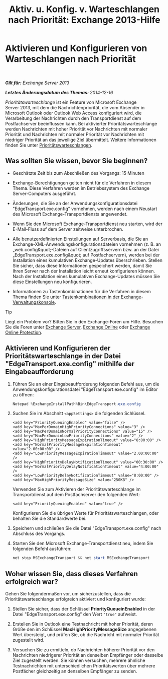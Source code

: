 ﻿---
title: 'Aktiv. u. Konfig. v. Warteschlangen nach Priorität: Exchange 2013-Hilfe'
TOCTitle: Aktivieren und Konfigurieren von Warteschlangen nach Priorität
ms:assetid: 1975d85d-2f1d-4852-8d19-e74ba4ba3853
ms:mtpsurl: https://technet.microsoft.com/de-de/library/JJ891104(v=EXCHG.150)
ms:contentKeyID: 51409272
ms.date: 05/22/2018
mtps_version: v=EXCHG.150
ms.translationtype: MT
---

# Aktivieren und Konfigurieren von Warteschlangen nach Priorität

 

_**Gilt für:** Exchange Server 2013_

_**Letztes Änderungsdatum des Themas:** 2014-12-16_

*Prioritätswarteschlange* ist ein Feature von Microsoft Exchange Server 2013, mit dem die Nachrichtenpriorität, die vom Absender in Microsoft Outlook oder Outlook Web Access konfiguriert wird, die Verarbeitung der Nachrichten durch den Transportdienst auf dem Postfachserver beeinflussen kann. Bei aktivierter Prioritätswarteschlange werden Nachrichten mit hoher Priorität vor Nachrichten mit normaler Priorität und Nachrichten mit normaler Priorität vor Nachrichten mit niedriger Priorität an das jeweilige Ziel übermittelt. Weitere Informationen finden Sie unter [Prioritätswarteschlangen](priority-queuing-exchange-2013-help.md).

## Was sollten Sie wissen, bevor Sie beginnen?

  - Geschätzte Zeit bis zum Abschließen des Vorgangs: 15 Minuten

  - Exchange-Berechtigungen gelten nicht für die Verfahren in diesem Thema. Diese Verfahren werden im Betriebssystem des Exchange Server-Computers ausgeführt.

  - Änderungen, die Sie an der Anwendungskonfigurationsdatei "EdgeTransport.exe.config" vornehmen, werden nach einem Neustart des Microsoft Exchange-Transportdiensts angewendet.

  - Wenn Sie den Microsoft Exchange-Transportdienst neu starten, wird der E-Mail-Fluss auf dem Server zeitweise unterbrochen.

  - Alle benutzerdefinierten Einstellungen auf Serverbasis, die Sie an Exchange-XML-Anwendungskonfigurationsdateien vornehmen (z. B. an „web.config\&quot;-Dateien auf Clientzugriffsservern bzw. an der Datei „EdgeTransport.exe.config\&quot; auf Postfachservern), werden bei der Installation eines kumulativen Exchange-Updates überschrieben. Stellen Sie sicher, dass diese Informationen gespeichert werden, damit Sie Ihren Server nach der Installation leicht erneut konfigurieren können. Nach der Installation eines kumulativen Exchange-Updates müssen Sie diese Einstellungen neu konfigurieren.

  - Informationen zu Tastenkombinationen für die Verfahren in diesem Thema finden Sie unter [Tastenkombinationen in der Exchange-Verwaltungskonsole](keyboard-shortcuts-in-the-exchange-admin-center-exchange-online-protection-help.md).


> [!TIP]  
> Liegt ein Problem vor? Bitten Sie in den Exchange-Foren um Hilfe. Besuchen Sie die Foren unter <A href="https://go.microsoft.com/fwlink/p/?linkid=60612">Exchange Server</A>, <A href="https://go.microsoft.com/fwlink/p/?linkid=267542">Exchange Online</A> oder <A href="https://go.microsoft.com/fwlink/p/?linkid=285351">Exchange Online Protection</A>.



## Aktivieren und Konfigurieren der Prioritätswarteschlange in der Datei "EdgeTransport.exe.config" mithilfe der Eingabeaufforderung

1.  Führen Sie an einer Eingabeaufforderung folgenden Befehl aus, um die Anwendungskonfigurationsdatei "EdgeTransport.exe.config" im Editor zu öffnen:
    
    ```powershell
    Notepad %ExchangeInstallPath%Bin\EdgeTransport.exe.config
    ```

2.  Suchen Sie im Abschnitt `<appSettings>` die folgenden Schlüssel.
    
    ```command&nbsp;line
    <add key="PriorityQueuingEnabled" value="false" />
    <add key="MaxPerDomainHighPriorityConnections" value="3" />
    <add key="MaxPerDomainNormalPriorityConnections" value="15" />
    <add key="MaxPerDomainLowPriorityConnections" value="2" />
    <add key="HighPriorityMessageExpirationTimeout" value="8:00:00" />
    <add key="NormalPriorityMessageExpirationTimeout" value="2.00:00:00" />
    <add key="LowPriorityMessageExpirationTimeout" value="2.00:00:00" />
    <add key="HighPriorityDelayNotificationTimeout" value="00:30:00" />
    <add key="NormalPriorityDelayNotificationTimeout" value="4:00:00" />
    <add key="LowPriorityDelayNotificationTimeout" value="8:00:00" />
    <add key="MaxHighPriorityMessageSize" value="250KB" />
    ```
    
    Verwenden Sie zum Aktivieren der Prioritätswarteschlange im Transportdienst auf dem Postfachserver den folgenden Wert:
    
    ```command&nbsp;line
    <add key="PriorityQueuingEnabled" value="true" />
     ```
    
    Konfigurieren Sie die übrigen Werte für Prioritätswarteschlangen, oder behalten Sie die Standardwerte bei.

3.  Speichern und schließen Sie die Datei "EdgeTransport.exe.config" nach Abschluss des Vorgangs.

4.  Starten Sie den Microsoft Exchange-Transportdienst neu, indem Sie folgenden Befehl ausführen:
    
       ```powershell
       net stop MSExchangeTransport && net start MSExchangeTransport
       ```

## Woher wissen Sie, dass dieses Verfahren erfolgreich war?

Gehen Sie folgendermaßen vor, um sicherzustellen, dass die Prioritätswarteschlange erfolgreich aktiviert und konfiguriert wurde:

1.  Stellen Sie sicher, dass der Schlüssel **PriorityQueueinEnabled** in der Datei "EdgeTransport.exe.config" den Wert `"true"` aufweist.

2.  Erstellen Sie in Outlook eine Testnachricht mit hoher Priorität, deren Größe den im Schlüssel **MaxHighPriorityMessageSize** angegebenen Wert übersteigt, und prüfen Sie, ob die Nachricht mit normaler Priorität zugestellt wird.

3.  Versuchen Sie zu ermitteln, ob Nachrichten höherer Priorität vor den Nachrichten niedrigerer Priorität an denselben Empfänger oder dasselbe Ziel zugestellt werden. Sie können versuchen, mehrere ähnliche Testnachrichten mit unterschiedlichen Prioritätswerten über mehrere Postfächer gleichzeitig an denselben Empfänger zu senden.